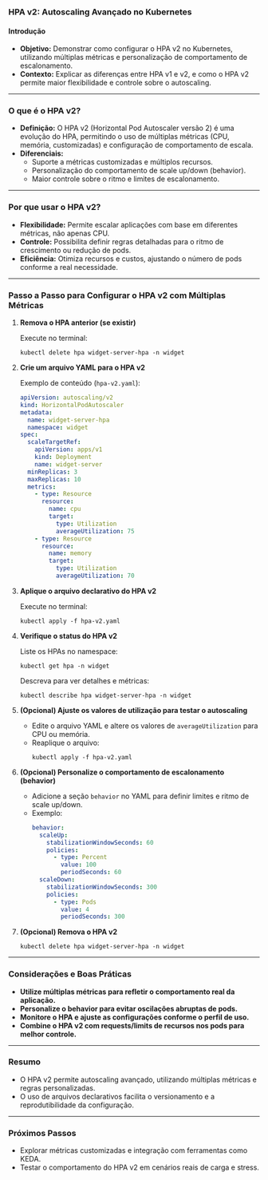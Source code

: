 ### HPA v2: Autoscaling Avançado no Kubernetes

#### Introdução

- **Objetivo:** Demonstrar como configurar o HPA v2 no Kubernetes, utilizando múltiplas métricas e personalização de comportamento de escalonamento.
- **Contexto:** Explicar as diferenças entre HPA v1 e v2, e como o HPA v2 permite maior flexibilidade e controle sobre o autoscaling.

---

### O que é o HPA v2?

- **Definição:** O HPA v2 (Horizontal Pod Autoscaler versão 2) é uma evolução do HPA, permitindo o uso de múltiplas métricas (CPU, memória, customizadas) e configuração de comportamento de escala.
- **Diferenciais:**
  - Suporte a métricas customizadas e múltiplos recursos.
  - Personalização do comportamento de scale up/down (behavior).
  - Maior controle sobre o ritmo e limites de escalonamento.

---

### Por que usar o HPA v2?

- **Flexibilidade:** Permite escalar aplicações com base em diferentes métricas, não apenas CPU.
- **Controle:** Possibilita definir regras detalhadas para o ritmo de crescimento ou redução de pods.
- **Eficiência:** Otimiza recursos e custos, ajustando o número de pods conforme a real necessidade.

---

### Passo a Passo para Configurar o HPA v2 com Múltiplas Métricas

1. **Remova o HPA anterior (se existir)**

   Execute no terminal:

   ```
   kubectl delete hpa widget-server-hpa -n widget
   ```

2. **Crie um arquivo YAML para o HPA v2**

   Exemplo de conteúdo (`hpa-v2.yaml`):

   ```yaml
   apiVersion: autoscaling/v2
   kind: HorizontalPodAutoscaler
   metadata:
     name: widget-server-hpa
     namespace: widget
   spec:
     scaleTargetRef:
       apiVersion: apps/v1
       kind: Deployment
       name: widget-server
     minReplicas: 3
     maxReplicas: 10
     metrics:
       - type: Resource
         resource:
           name: cpu
           target:
             type: Utilization
             averageUtilization: 75
       - type: Resource
         resource:
           name: memory
           target:
             type: Utilization
             averageUtilization: 70
   ```

3. **Aplique o arquivo declarativo do HPA v2**

   Execute no terminal:

   ```
   kubectl apply -f hpa-v2.yaml
   ```

4. **Verifique o status do HPA v2**

   Liste os HPAs no namespace:

   ```
   kubectl get hpa -n widget
   ```

   Descreva para ver detalhes e métricas:

   ```
   kubectl describe hpa widget-server-hpa -n widget
   ```

5. **(Opcional) Ajuste os valores de utilização para testar o autoscaling**

   - Edite o arquivo YAML e altere os valores de `averageUtilization` para CPU ou memória.
   - Reaplique o arquivo:
     ```
     kubectl apply -f hpa-v2.yaml
     ```

6. **(Opcional) Personalize o comportamento de escalonamento (behavior)**

   - Adicione a seção `behavior` no YAML para definir limites e ritmo de scale up/down.
   - Exemplo:
     ```yaml
     behavior:
       scaleUp:
         stabilizationWindowSeconds: 60
         policies:
           - type: Percent
             value: 100
             periodSeconds: 60
       scaleDown:
         stabilizationWindowSeconds: 300
         policies:
           - type: Pods
             value: 4
             periodSeconds: 300
     ```

7. **(Opcional) Remova o HPA v2**

   ```
   kubectl delete hpa widget-server-hpa -n widget
   ```

---

### Considerações e Boas Práticas

- **Utilize múltiplas métricas para refletir o comportamento real da aplicação.**
- **Personalize o behavior para evitar oscilações abruptas de pods.**
- **Monitore o HPA e ajuste as configurações conforme o perfil de uso.**
- **Combine o HPA v2 com requests/limits de recursos nos pods para melhor controle.**

---

### Resumo

- O HPA v2 permite autoscaling avançado, utilizando múltiplas métricas e regras personalizadas.
- O uso de arquivos declarativos facilita o versionamento e a reprodutibilidade da configuração.

---

### Próximos Passos

- Explorar métricas customizadas e integração com ferramentas como KEDA.
- Testar o comportamento do HPA v2 em cenários reais de carga e stress.
